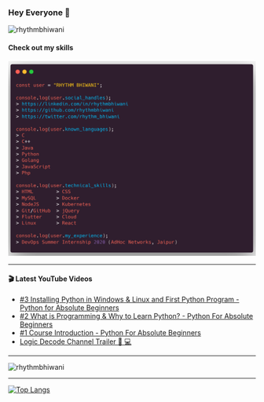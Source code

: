 ### Hey Everyone 👋

<p align="left"><img src="https://komarev.com/ghpvc/?username=rhythmbhiwani" alt="rhythmbhiwani" /></p>

#### Check out my skills

![GitHub Profile](https://github.com/rhythmbhiwani/rhythmbhiwani/blob/master/user_profile.png)

---

#### 🎬 Latest YouTube Videos
<!-- YOUTUBE:START -->
- [#3 Installing Python in Windows & Linux and First Python Program - Python for Absolute Beginners](https://www.youtube.com/watch?v=6VKN7T9lO7o)
- [#2 What is Programming & Why to Learn Python? - Python For Absolute Beginners](https://www.youtube.com/watch?v=NqsxVvRRCOc)
- [#1 Course Introduction - Python For Absolute Beginners](https://www.youtube.com/watch?v=oFvR-3XI20g)
- [Logic Decode Channel Trailer 📱  💻](https://www.youtube.com/watch?v=GkotFR3KC8o)
<!-- YOUTUBE:END -->

---

<p align="left"><img src="https://github-readme-stats.vercel.app/api?username=rhythmbhiwani&show_icons=true&hide_border=true&count_private=true" alt="rhythmbhiwani" /></p>

---

[![Top Langs](https://github-readme-stats.vercel.app/api/top-langs/?username=rhythmbhiwani&layout=compact)](https://github.com/rhythmbhiwani)